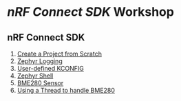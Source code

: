 # _nRF Connect SDK_ Workshop

## nRF Connect SDK 
1) [Create a Project from Scratch](https://github.com/ChrisKurz/nRF_Connect_SDK/blob/main/doc/NCSv2.3.0_01_ProjectFromScratch.md)
2) [Zephyr Logging](https://github.com/ChrisKurz/nRF_Connect_SDK/blob/main/doc/NCSv2.3.0_02_ZephyrLogging.md)
3) [User-defined KCONFIG](https://github.com/ChrisKurz/nRF_Connect_SDK/blob/main/doc/NCSv2.3.0_03_User-Defined_KCONFIG.md)
4) [Zephyr Shell](https://github.com/ChrisKurz/nRF_Connect_SDK/blob/main/doc/NCSv2.3.0_10_ZephyrShell.md)
5) [BME280 Sensor ](https://github.com/ChrisKurz/nRF_Connect_SDK/blob/main/doc/NCSv2.3.0_ZDD_Sensors_BME280_nRF52840.md)
6) [Using a Thread to handle BME280](https://github.com/ChrisKurz/nRF_Connect_SDK/blob/main/doc/NCSv2.3.0_ZKS_Threads_BME280.md)

